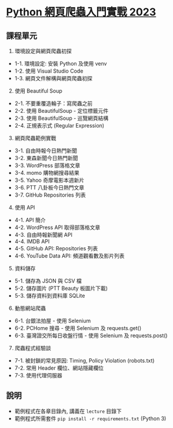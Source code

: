 # [Python 網頁爬蟲入門實戰 2023](https://compthinking.dev/learning/py-web-scraping)
## 課程單元

1. 環境設定與網頁爬蟲初探   
* 1-1. 環境設定: 安裝 Python 及使用 venv
* 1-2. 使用 Visual Studio Code
* 1-3. 網頁文件解構與網頁爬蟲初探

2. 使用 Beautiful Soup   
* 2-1. 不要重覆造輪子：寫爬蟲之前
* 2-2. 使用 BeautifulSoup - 定位標籤元件
* 2-3. 使用 BeautifulSoup - 巡覽網頁結構
* 2-4. 正規表示式 (Regular Expression)

3. 網頁爬蟲範例實戰   
* 3-1. 自由時報今日熱門新聞
* 3-2. 東森新聞今日熱門新聞
* 3-3. WordPress 部落格文章
* 3-4. momo 購物網搜尋結果
* 3-5. Yahoo 奇摩電影本週新片
* 3-6. PTT 八卦板今日熱門文章
* 3-7. GitHub Repositories 列表

4. 使用 API
* 4-1. API 簡介
* 4-2. WordPress API 取得部落格文章
* 4-3. 自由時報新聞網 API
* 4-4. IMDB API
* 4-5. GitHub API: Repositories 列表
* 4-6. YouTube Data API: 頻道觀看數及影片列表

5. 資料儲存
* 5-1. 儲存為 JSON 與 CSV 檔
* 5-2. 儲存圖片 (PTT Beauty 板圖片下載)
* 5-3. 儲存資料到資料庫 SQLite

6. 動態網站爬蟲
* 6-1. 台銀法拍屋 - 使用 Selenium
* 6-2. PCHome 搜尋 - 使用 Selenium 及 requests.get()
* 6-3. 臺灣證交所每日收盤行情 - 使用 Selenium 及 requests.post()

7. 爬蟲程式經驗談
* 7-1. 被封鎖的常見原因: Timing, Policy Violation (robots.txt)
* 7-2. 常用 Header 欄位、網站隱藏欄位
* 7-3. 使用代理伺服器

## 說明
* 範例程式在各章目錄內, 講義在 `lecture` 目錄下
* 範例程式所需套件 `pip install -r requirements.txt` (Python 3)